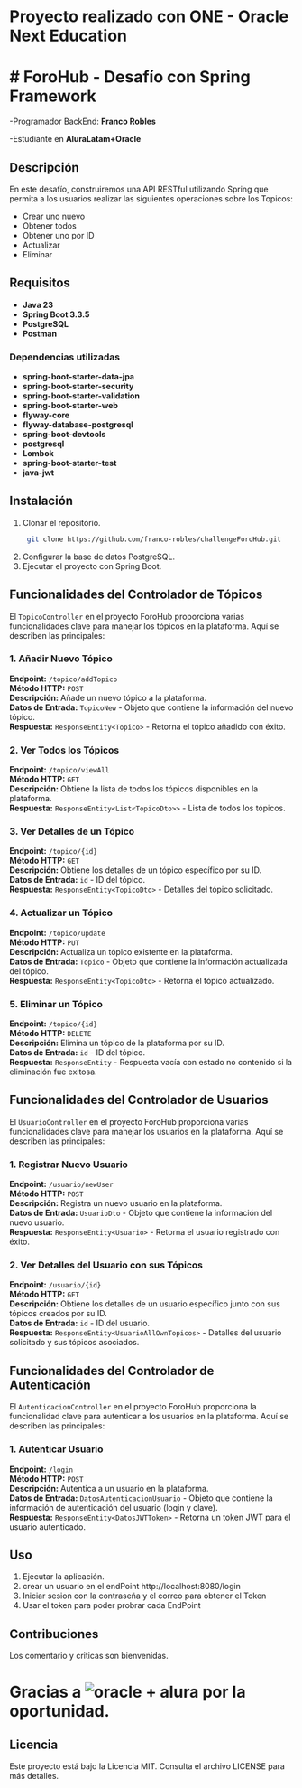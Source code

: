 # Proyecto realizado con ONE - Oracle Next Education
# # ForoHub - Desafío con Spring Framework
-Programador BackEnd: **Franco Robles**

-Estudiante en **AluraLatam+Oracle**

## Descripción
En este desafío, construiremos una API RESTful utilizando Spring que permita a los usuarios realizar las siguientes operaciones sobre los Topicos:

-   Crear uno nuevo
-   Obtener todos
-   Obtener uno por ID
-   Actualizar
-   Eliminar

## Requisitos
- **Java 23**
- **Spring Boot 3.3.5**
- **PostgreSQL**
- **Postman**

### Dependencias utilizadas 
- **spring-boot-starter-data-jpa**
- **spring-boot-starter-security**
- **spring-boot-starter-validation**
- **spring-boot-starter-web**
- **flyway-core**
- **flyway-database-postgresql**
- **spring-boot-devtools**
- **postgresql**
- **Lombok**
- **spring-boot-starter-test**
- **java-jwt**

## Instalación
1. Clonar el repositorio.
   ```sh
    git clone https://github.com/franco-robles/challengeForoHub.git
    ```
2. Configurar la base de datos PostgreSQL.
3. Ejecutar el proyecto con Spring Boot.


## Funcionalidades del Controlador de Tópicos

El `TopicoController` en el proyecto ForoHub proporciona varias funcionalidades clave para manejar los tópicos en la plataforma. Aquí se describen las principales:

### 1. Añadir Nuevo Tópico

**Endpoint:** `/topico/addTopico`  
**Método HTTP:** `POST`  
**Descripción:** Añade un nuevo tópico a la plataforma.  
**Datos de Entrada:** `TopicoNew` - Objeto que contiene la información del nuevo tópico.  
**Respuesta:** `ResponseEntity<Topico>` - Retorna el tópico añadido con éxito.

### 2. Ver Todos los Tópicos

**Endpoint:** `/topico/viewAll`  
**Método HTTP:** `GET`  
**Descripción:** Obtiene la lista de todos los tópicos disponibles en la plataforma.  
**Respuesta:** `ResponseEntity<List<TopicoDto>>` - Lista de todos los tópicos.

### 3. Ver Detalles de un Tópico

**Endpoint:** `/topico/{id}`  
**Método HTTP:** `GET`  
**Descripción:** Obtiene los detalles de un tópico específico por su ID.  
**Datos de Entrada:** `id` - ID del tópico.  
**Respuesta:** `ResponseEntity<TopicoDto>` - Detalles del tópico solicitado.

### 4. Actualizar un Tópico

**Endpoint:** `/topico/update`  
**Método HTTP:** `PUT`  
**Descripción:** Actualiza un tópico existente en la plataforma.  
**Datos de Entrada:** `Topico` - Objeto que contiene la información actualizada del tópico.  
**Respuesta:** `ResponseEntity<TopicoDto>` - Retorna el tópico actualizado.

### 5. Eliminar un Tópico

**Endpoint:** `/topico/{id}`  
**Método HTTP:** `DELETE`  
**Descripción:** Elimina un tópico de la plataforma por su ID.  
**Datos de Entrada:** `id` - ID del tópico.  
**Respuesta:** `ResponseEntity` - Respuesta vacía con estado no contenido si la eliminación fue exitosa.

## Funcionalidades del Controlador de Usuarios

El `UsuarioController` en el proyecto ForoHub proporciona varias funcionalidades clave para manejar los usuarios en la plataforma. Aquí se describen las principales:

### 1. Registrar Nuevo Usuario

**Endpoint:** `/usuario/newUser`  
**Método HTTP:** `POST`  
**Descripción:** Registra un nuevo usuario en la plataforma.  
**Datos de Entrada:** `UsuarioDto` - Objeto que contiene la información del nuevo usuario.  
**Respuesta:** `ResponseEntity<Usuario>` - Retorna el usuario registrado con éxito.

### 2. Ver Detalles del Usuario con sus Tópicos

**Endpoint:** `/usuario/{id}`  
**Método HTTP:** `GET`  
**Descripción:** Obtiene los detalles de un usuario específico junto con sus tópicos creados por su ID.  
**Datos de Entrada:** `id` - ID del usuario.  
**Respuesta:** `ResponseEntity<UsuarioAllOwnTopicos>` - Detalles del usuario solicitado y sus tópicos asociados.

## Funcionalidades del Controlador de Autenticación

El `AutenticacionController` en el proyecto ForoHub proporciona la funcionalidad clave para autenticar a los usuarios en la plataforma. Aquí se describen las principales:

### 1. Autenticar Usuario

**Endpoint:** `/login`  
**Método HTTP:** `POST`  
**Descripción:** Autentica a un usuario en la plataforma.  
**Datos de Entrada:** `DatosAutenticacionUsuario` - Objeto que contiene la información de autenticación del usuario (login y clave).  
**Respuesta:** `ResponseEntity<DatosJWTToken>` - Retorna un token JWT para el usuario autenticado.

## Uso
1. Ejecutar la aplicación.
2. crear un usuario en el endPoint http://localhost:8080/login 
3. Iniciar sesion con la contraseña y el correo para obtener el Token
4. Usar el token para poder probrar cada EndPoint 

## Contribuciones
Los comentario y criticas son bienvenidas.

# Gracias a ![oracle + alura](screenshot/OracleAlura.png) por la oportunidad.

## Licencia
Este proyecto está bajo la Licencia MIT. Consulta el archivo LICENSE para más detalles.
